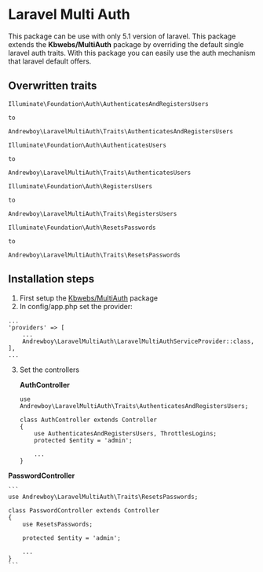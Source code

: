 # Laravel Multi Auth

This package can be use with only 5.1 version of laravel. This package extends the **Kbwebs/MultiAuth** package by overriding the default single 
laravel auth traits. With this package you can easily use the auth mechanism that laravel default offers.

## Overwritten traits

```
Illuminate\Foundation\Auth\AuthenticatesAndRegistersUsers

to

Andrewboy\LaravelMultiAuth\Traits\AuthenticatesAndRegistersUsers
```

```
Illuminate\Foundation\Auth\AuthenticatesUsers

to

Andrewboy\LaravelMultiAuth\Traits\AuthenticatesUsers
```

```
Illuminate\Foundation\Auth\RegistersUsers

to

Andrewboy\LaravelMultiAuth\Traits\RegistersUsers
```

```
Illuminate\Foundation\Auth\ResetsPasswords

to

Andrewboy\LaravelMultiAuth\Traits\ResetsPasswords
```


## Installation steps

1. First setup the [Kbwebs/MultiAuth](https://github.com/Kbwebs/MultiAuth) package
2. In config/app.php set the provider:
```
...
'providers' => [
    ...
    Andrewboy\LaravelMultiAuth\LaravelMultiAuthServiceProvider::class,
],
...
```

3. Set the controllers

    **AuthController**

    ```
    use Andrewboy\LaravelMultiAuth\Traits\AuthenticatesAndRegistersUsers;
    
    class AuthController extends Controller
    {
        use AuthenticatesAndRegistersUsers, ThrottlesLogins;
        protected $entity = 'admin';
    
        ...
    }
    ```
**PasswordController**

    ```
    use Andrewboy\LaravelMultiAuth\Traits\ResetsPasswords;
    
    class PasswordController extends Controller
    {
        use ResetsPasswords;
        
        protected $entity = 'admin';
        
        ...
    }
    ```